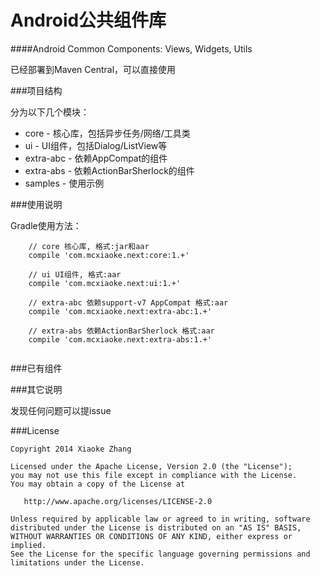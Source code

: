 Android公共组件库
===========================================
####Android Common Components: Views, Widgets, Utils

已经部署到Maven Central，可以直接使用


###项目结构

分为以下几个模块：

* core - 核心库，包括异步任务/网络/工具类
* ui - UI组件，包括Dialog/ListView等
* extra-abc - 依赖AppCompat的组件
* extra-abs - 依赖ActionBarSherlock的组件
* samples - 使用示例



###使用说明

  Gradle使用方法：

```
    // core 核心库, 格式:jar和aar
    compile 'com.mcxiaoke.next:core:1.+'
    
    // ui UI组件, 格式:aar
    compile 'com.mcxiaoke.next:ui:1.+'
    
    // extra-abc 依赖support-v7 AppCompat 格式:aar
    compile 'com.mcxiaoke.next:extra-abc:1.+'
    
    // extra-abs 依赖ActionBarSherlock 格式:aar
    compile 'com.mcxiaoke.next:extra-abs:1.+'
    
```


###已有组件



###其它说明

发现任何问题可以提issue

###License


    Copyright 2014 Xiaoke Zhang

    Licensed under the Apache License, Version 2.0 (the "License");
    you may not use this file except in compliance with the License.
    You may obtain a copy of the License at

       http://www.apache.org/licenses/LICENSE-2.0

    Unless required by applicable law or agreed to in writing, software
    distributed under the License is distributed on an "AS IS" BASIS,
    WITHOUT WARRANTIES OR CONDITIONS OF ANY KIND, either express or implied.
    See the License for the specific language governing permissions and
    limitations under the License.





